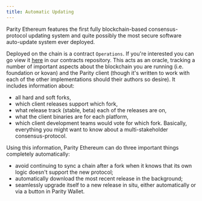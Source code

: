 ```yaml
---
title: Automatic Updating
---
```


Parity Ethereum features the first fully blockchain-based consensus-protocol updating system and quite possibly the most secure software auto-update system ever deployed.

Deployed on the chain is a contract `Operations`. If you're interested you can go view it [here](https://github.com/paritytech/contracts/blob/master/Operations.sol) in our contracts repository. This acts as an oracle, tracking a number of important aspects about the blockchain you are running (i.e. foundation or kovan) and the Parity client (though it's written to work with each of the other implementations should their authors so desire). It includes information about:
* all hard and soft forks,
* which client releases support which fork,
* what release track (stable, beta) each of the releases are on,
* what the client binaries are for each platform,
* which client development teams would vote for which fork.
Basically, everything you might want to know about a multi-stakeholder consensus-protocol.

Using this information, Parity Ethereum can do three important things completely automatically:
* avoid continuing to sync a chain after a fork when it knows that its own logic doesn't support the new protocol;
* automatically download the most recent release in the background;
* seamlessly upgrade itself to a new release in situ, either automatically or via a button in Parity Wallet.
